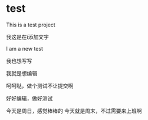 # test
This is a test project

 我这是在i添加文字

I  am  a  new  test


我也想写写

我就是想编辑

呵呵哒，做个测试不让提交啊

好好编辑，做好测试

今天是周日，感觉棒棒的
今天就是周末，不过需要来上班啊
